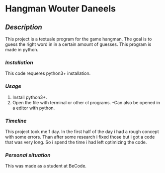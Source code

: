 #   **Hangman Wouter Daneels**
## *Description*
This project is a textuale program for the game hangman. The goal is to guess the right word in 
in a certain amount of guesses. This program is made in python.

### *Installation*
This code requeres python3+ installation. 

### *Usage*
1. Install python3+.
2. Open the file with terminal or other cl programs.
   -Can also be opened in a editor with python.

### *Timeline*
This project took me 1 day. In the first half of the day i had a rough concept with some errors. 
Than after some research i fixed those but i got a code that was very long. So i spend the time i had left
optimizing the code.

### *Personal situation*
This was made as a student at BeCode.

